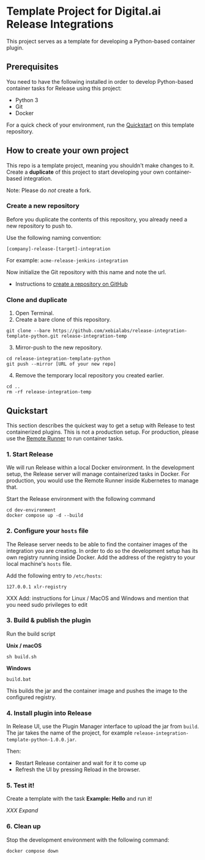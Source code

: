 # Template Project for Digital.ai Release Integrations

This project serves as a template for developing a Python-based container plugin.

## Prerequisites

You need to have the following installed in order to develop Python-based container tasks for Release using this project:

* Python 3
* Git
* Docker

For a quick check of your environment, run the [Quickstart](#quickstart) on this template repository.


## How to create your own project

This repo is a template project, meaning you shouldn't make changes to it.
Create a **duplicate** of this project to start developing your own container-based integration. 

Note: Please do _not_ create a fork.

### Create a new repository

Before you duplicate the contents of this repository, you already need a new repository to push to.

Use the following naming convention:

    [company]-release-[target]-integration

For example: `acme-release-jenkins-integration`

Now initialize the Git repository with this name and note the url.

* Instructions to [create a repository on GitHub](https://docs.github.com/en/repositories/creating-and-managing-repositories/creating-a-new-repository)

### Clone and duplicate

1. Open Terminal.
2. Create a bare clone of this repository.

```commandline
git clone --bare https://github.com/xebialabs/release-integration-template-python.git release-integration-temp
```

3. Mirror-push to the new repository.

```commandline
cd release-integration-template-python
git push --mirror [URL of your new repo]
```

4. Remove the temporary local repository you created earlier.

```commandline
cd ..
rm -rf release-integration-temp
```



## Quickstart

This section describes the quickest way to get a setup with Release to test containerized plugins. This is not a production setup. For production, please use the [Remote Runner](doc/remote-runner-quickstart.md) to run container tasks.

### 1. Start Release

We will run Release within a local Docker environment. In the development setup, the Release server will manage containerized tasks in Docker. For production, you would use the Remote Runner inside Kubernetes to manage that.

Start the Release environment with the following command

```commandline
cd dev-environment
docker compose up -d --build
```

### 2. Configure your `hosts` file

The Release server needs to be able to find the container images of the integration you are creating. In order to do so the development setup has its own registry running inside Docker. Add the address of the registry to your local machine's `hosts` file.

Add the following entry to `/etc/hosts`:

    127.0.0.1 xlr-registry

XXX Add: instructions for Linux / MacOS and Windows and mention that you need sudo privileges to edit

### 3. Build & publish the plugin

Run the build script

**Unix / macOS**

```commandline
sh build.sh 
```

**Windows**

```commandline
build.bat 
```

This builds the jar and the container image and pushes the image to the configured registry.

### 4. Install plugin into Release

In Release UI, use the Plugin Manager interface to upload the jar from `build`.
The jar takes the name of the project, for example `release-integration-template-python-1.0.0.jar`.

Then:
* Restart Release container and wait for it to come up
* Refresh the UI by pressing Reload in the browser.

### 5. Test it!
Create a template with the task **Example: Hello** and run it!

_XXX Expand_

### 6. Clean up

Stop the development environment with the following command:

    docker compose down
